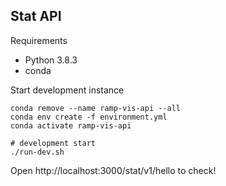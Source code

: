 ## Stat API 

Requirements
- Python 3.8.3
- conda 

Start development instance

```
conda remove --name ramp-vis-api --all
conda env create -f environment.yml
conda activate ramp-vis-api

# development start
./run-dev.sh
```

Open http://localhost:3000/stat/v1/hello to check!

